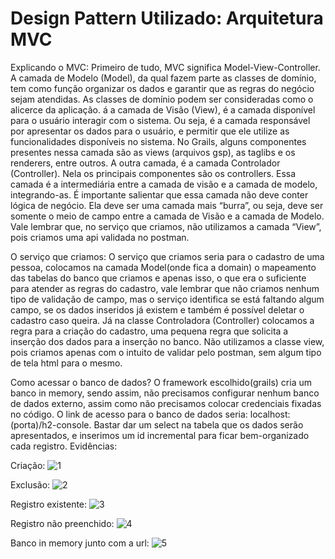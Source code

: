 # Design Pattern Utilizado: Arquitetura MVC

Explicando o MVC: Primeiro de tudo, MVC significa Model-View-Controller. A camada de Modelo (Model), da qual fazem parte as classes de domínio, tem como função organizar os dados e garantir que as regras do negócio sejam atendidas. As classes de domínio podem ser consideradas como o alicerce da aplicação. 
á a camada de Visão (View), é a camada disponível para o usuário interagir com o sistema. Ou seja, é a camada responsável por apresentar os dados para o usuário, e permitir que ele utilize as funcionalidades disponíveis no sistema. No Grails, alguns componentes presentes nessa camada são as views (arquivos gsp), as taglibs e os renderers, entre outros.
A outra camada, é a camada Controlador (Controller). Nela os principais componentes são os controllers. Essa camada é a intermediária entre a camada de visão e a camada de modelo, integrando-as. É importante salientar que essa camada não deve conter lógica de negócio. Ela deve ser uma camada mais “burra”, ou seja, deve ser somente o meio de campo entre a camada de Visão e a camada de Modelo.
Vale lembrar que, no serviço que criamos, não utilizamos a camada “View”, pois criamos uma api validada no postman.

O serviço que criamos: O serviço que criamos seria para o cadastro de uma pessoa, colocamos na camada Model(onde fica a domain) o mapeamento das tabelas do banco que criamos e apenas isso, o que era o suficiente para atender as regras do cadastro, vale lembrar que não criamos nenhum tipo de validação de campo, mas o serviço identifica se está faltando algum campo, se os dados inseridos já existem e também é possível deletar o cadastro caso queira.
Já na classe Controladora (Controller) colocamos a regra para a criação do cadastro, uma pequena regra que solicita a inserção dos dados para a inserção no banco.
Não utilizamos a classe view, pois criamos apenas com o intuito de validar pelo postman, sem algum tipo de tela html para o mesmo.

Como acessar o banco de dados? 
O framework escolhido(grails) cria um banco in memory, sendo assim, não precisamos configurar nenhum banco de dados externo, assim como não precisamos colocar credenciais fixadas no código. O link de acesso para o banco de dados seria: localhost:(porta)/h2-console. Bastar dar um select na tabela que os dados serão apresentados, e inserimos um id incremental para ficar bem-organizado cada registro.
Evidências: 

Criação:
![1](https://user-images.githubusercontent.com/44068046/193434991-30665be7-5bc7-49c9-b942-d741a30ce81c.jpg)

Exclusão:
![2](https://user-images.githubusercontent.com/44068046/193434995-d0853119-0d75-4f56-adf3-0b8703bb3bd3.jpg)

Registro existente:
![3](https://user-images.githubusercontent.com/44068046/193435007-02e5b59b-9a78-4e23-b1cc-810b5902b0d4.jpg)

Registro não preenchido:
![4](https://user-images.githubusercontent.com/44068046/193435012-04ce465d-22b9-4cb5-a6c3-b85fe4bb39bf.jpg)

Banco in memory junto com a url: 
![5](https://user-images.githubusercontent.com/44068046/193435028-b73b8254-1467-4273-8bcc-762998389b73.jpg)

